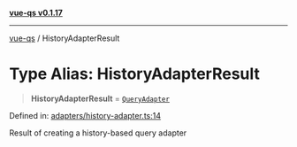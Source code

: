 [**vue-qs v0.1.17**](../README.md)

---

[vue-qs](../README.md) / HistoryAdapterResult

# Type Alias: HistoryAdapterResult

> **HistoryAdapterResult** = [`QueryAdapter`](QueryAdapter.md)

Defined in: [adapters/history-adapter.ts:14](https://github.com/iamsomraj/vue-qs/blob/b89690c4cfcb78328e659968e3c7235730988be4/src/adapters/history-adapter.ts#L14)

Result of creating a history-based query adapter
